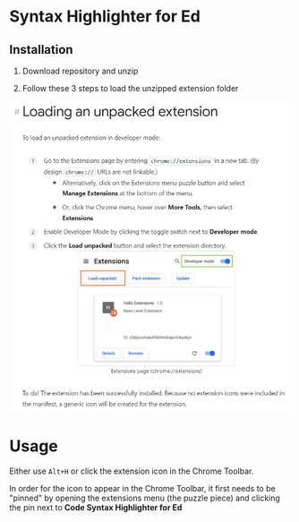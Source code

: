 # Syntax Highlighter for Ed


## Installation

1. Download repository and unzip

1. Follow these 3 steps to load the unzipped extension folder

![asdfds](./images/loading_unpacked_extension.jpg)

# Usage

Either use `Alt+H` or click the extension icon in the Chrome Toolbar.

In order for the icon to appear in the Chrome Toolbar, it first needs to be "pinned" by opening the extensions menu (the puzzle piece) and clicking the pin next to **Code Syntax Highlighter for Ed**

